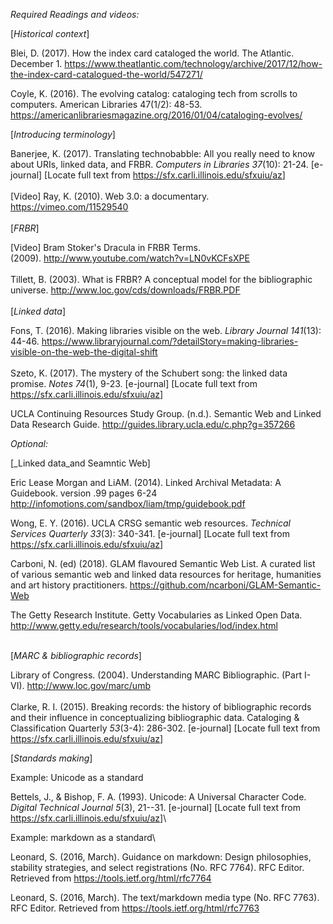 *Required Readings and videos:*

[_Historical context_]

Blei, D. (2017). How the index card cataloged the world.  The Atlantic. December 1.
<https://www.theatlantic.com/technology/archive/2017/12/how-the-index-card-catalogued-the-world/547271/>

Coyle, K. (2016). The evolving catalog: cataloging tech from scrolls to computers. American Libraries 47(1/2): 48-53. <https://americanlibrariesmagazine.org/2016/01/04/cataloging-evolves/>


[_Introducing terminology_]

Banerjee, K. (2017). Translating technobabble: All you really need to
know about URIs, linked data, and FRBR. *Computers in Libraries*
*37*(10): 21-24. \[e-journal\] \[Locate full text from
<https://sfx.carli.illinois.edu/sfxuiu/az>\]\
\
\[Video\] Ray, K. (2010). Web 3.0: a documentary.
<https://vimeo.com/11529540>\
\
[_FRBR_]

\[Video\] Bram Stoker's Dracula in FRBR Terms.\
(2009). <http://www.youtube.com/watch?v=LN0vKCFsXPE>\
\
Tillett, B. (2003). What is FRBR? A conceptual model for the
bibliographic universe. <http://www.loc.gov/cds/downloads/FRBR.PDF>\
\
[_Linked data_]

Fons, T. (2016). Making libraries visible on the web.
*Library Journal* *141*(13): 44-46.
<https://www.libraryjournal.com/?detailStory=making-libraries-visible-on-the-web-the-digital-shift>\
\
Szeto, K. (2017). The mystery of the Schubert song: the linked data
promise. *Notes* *74*(1), 9-23. \[e-journal\] \[Locate full text from
<https://sfx.carli.illinois.edu/sfxuiu/az>\]

UCLA Continuing Resources Study Group. (n.d.). Semantic Web and Linked
Data Research Guide. <http://guides.library.ucla.edu/c.php?g=357266>

*Optional:*

[_Linked data_and Seamntic Web]

Eric Lease Morgan and LiAM. (2014). Linked Archival Metadata: A
Guidebook. version .99 pages 6-24
<http://infomotions.com/sandbox/liam/tmp/guidebook.pdf>

Wong, E. Y. (2016). UCLA CRSG semantic web resources. *Technical
Services Quarterly* *33*(3): 340-341. \[e-journal\] \[Locate full text
from <https://sfx.carli.illinois.edu/sfxuiu/az>\]

Carboni, N. (ed) (2018). GLAM flavoured Semantic Web List. A curated list of various semantic web and linked data resources for heritage, humanities and art history practitioners. https://github.com/ncarboni/GLAM-Semantic-Web

The Getty Research Institute. Getty Vocabularies as Linked Open Data. <http://www.getty.edu/research/tools/vocabularies/lod/index.html>

\
[_MARC & bibliographic records_]

Library of Congress. (2004). Understanding MARC
Bibliographic. (Part I- VI). <http://www.loc.gov/marc/umb>\
\
Clarke, R. I. (2015). Breaking records: the history of bibliographic
records and their influence in conceptualizing bibliographic data.
Cataloging & Classification Quarterly *53*(3-4): 286-302. \[e-journal\]
\[Locate full text from <https://sfx.carli.illinois.edu/sfxuiu/az>\]

[_Standards making_]

Example: Unicode as a standard

Bettels, J., & Bishop, F. A. (1993). Unicode: A Universal Character
Code. *Digital Technical Journal* *5*(3), 21--31. \[e-journal\] \[Locate
full text from <https://sfx.carli.illinois.edu/sfxuiu/az>\]\


Example: markdown as a standard\

Leonard, S. (2016, March). Guidance on markdown: Design philosophies,
stability strategies, and select registrations (No. RFC 7764). RFC
Editor. Retrieved from <https://tools.ietf.org/html/rfc7764>

Leonard, S. (2016, March). The text/markdown media type (No. RFC 7763).
RFC Editor. Retrieved from <https://tools.ietf.org/html/rfc7763>

